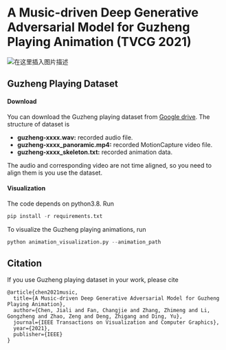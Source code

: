 # A Music-driven Deep Generative Adversarial Model for Guzheng Playing Animation (TVCG 2021)
![在这里插入图片描述](https://img-blog.csdnimg.cn/766c3dcd0bd64586abf4f570e94c9073.png#pic_center)

## Guzheng Playing Dataset
#### Download
You can download the Guzheng playing dataset from [Google drive](https://drive.google.com/file/d/1aRq2ZTV7-2EI3O3UYpaAsbie1gMATjlt/view).
The structure of dataset is

 - **guzheng-xxxx.wav:** recorded audio file.
 - **guzheng-xxxx_panoramic.mp4:** recorded MotionCapture video file.
 - **guzheng-xxxx_skeleton.txt:**  recorded animation data.

The audio and corresponding video are not time aligned, so you need to align them is you use the dataset.
#### Visualization
The code depends on python3.8. Run 
```python 
pip install -r requirements.txt
```

To visualize the Guzheng playing animations, run
```python 
python animation_visualization.py --animation_path
```
## Citation
If you use Guzheng playing dataset in your work, please cite

```
@article{chen2021music,
  title={A Music-driven Deep Generative Adversarial Model for Guzheng Playing Animation},
  author={Chen, Jiali and Fan, Changjie and Zhang, Zhimeng and Li, Gongzheng and Zhao, Zeng and Deng, Zhigang and Ding, Yu},
  journal={IEEE Transactions on Visualization and Computer Graphics},
  year={2021},
  publisher={IEEE}
}
```